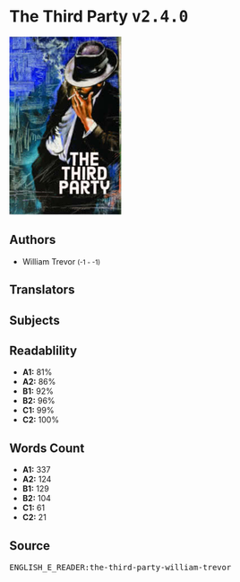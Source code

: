 # The Third Party <kbd>v2.4.0</kbd>

![](./cover.medium.jpg "")

## Authors


 - William Trevor <small>(-1 - -1)</small>

## Translators



## Subjects



## Readablility


 - **A1:** 81%
 - **A2:** 86%
 - **B1:** 92%
 - **B2:** 96%
 - **C1:** 99%
 - **C2:** 100%

## Words Count


 - **A1:** 337
 - **A2:** 124
 - **B1:** 129
 - **B2:** 104
 - **C1:** 61
 - **C2:** 21

## Source


<kbd>ENGLISH_E_READER:the-third-party-william-trevor</kbd>
